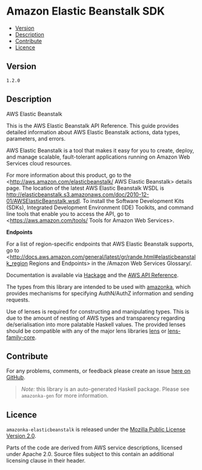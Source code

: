 # Amazon Elastic Beanstalk SDK

* [Version](#version)
* [Description](#description)
* [Contribute](#contribute)
* [Licence](#licence)


## Version

`1.2.0`


## Description

AWS Elastic Beanstalk

This is the AWS Elastic Beanstalk API Reference. This guide provides
detailed information about AWS Elastic Beanstalk actions, data types,
parameters, and errors.

AWS Elastic Beanstalk is a tool that makes it easy for you to create,
deploy, and manage scalable, fault-tolerant applications running on
Amazon Web Services cloud resources.

For more information about this product, go to the
<http://aws.amazon.com/elasticbeanstalk/ AWS Elastic Beanstalk> details
page. The location of the latest AWS Elastic Beanstalk WSDL is
<http://elasticbeanstalk.s3.amazonaws.com/doc/2010-12-01/AWSElasticBeanstalk.wsdl>.
To install the Software Development Kits (SDKs), Integrated Development
Environment (IDE) Toolkits, and command line tools that enable you to
access the API, go to
<https://aws.amazon.com/tools/ Tools for Amazon Web Services>.

__Endpoints__

For a list of region-specific endpoints that AWS Elastic Beanstalk
supports, go to
<http://docs.aws.amazon.com/general/latest/gr/rande.html#elasticbeanstalk_region Regions and Endpoints>
in the /Amazon Web Services Glossary/.

Documentation is available via [Hackage](http://hackage.haskell.org/package/amazonka-elasticbeanstalk)
and the [AWS API Reference](http://docs.aws.amazon.com/elasticbeanstalk/latest/api/Welcome.html).

The types from this library are intended to be used with [amazonka](http://hackage.haskell.org/package/amazonka),
which provides mechanisms for specifying AuthN/AuthZ information and sending requests.

Use of lenses is required for constructing and manipulating types.
This is due to the amount of nesting of AWS types and transparency regarding
de/serialisation into more palatable Haskell values.
The provided lenses should be compatible with any of the major lens libraries
[lens](http://hackage.haskell.org/package/lens) or [lens-family-core](http://hackage.haskell.org/package/lens-family-core).

## Contribute

For any problems, comments, or feedback please create an issue [here on GitHub](https://github.com/brendanhay/amazonka/issues).

> _Note:_ this library is an auto-generated Haskell package. Please see `amazonka-gen` for more information.


## Licence

`amazonka-elasticbeanstalk` is released under the [Mozilla Public License Version 2.0](http://www.mozilla.org/MPL/).

Parts of the code are derived from AWS service descriptions, licensed under Apache 2.0.
Source files subject to this contain an additional licensing clause in their header.

